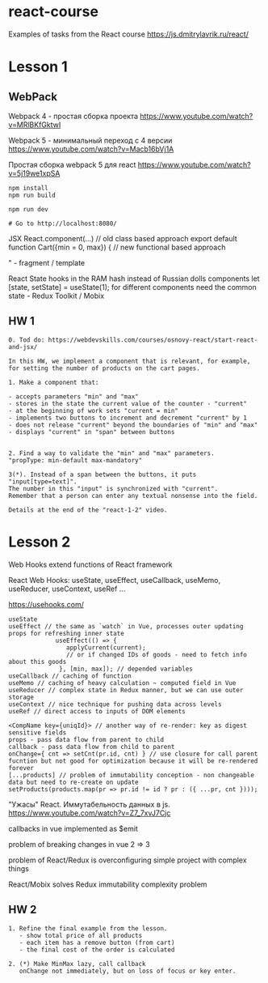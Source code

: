 # react-course
Examples of tasks from the React course https://js.dmitrylavrik.ru/react/

# Lesson 1

## WebPack

Webpack 4 - простая сборка проекта
https://www.youtube.com/watch?v=MRlBKfGktwI

Webpack 5 - минимальный переход c 4 версии
https://www.youtube.com/watch?v=Macb16bVj1A

Простая сборка webpack 5 для react
https://www.youtube.com/watch?v=5j19we1xpSA

```
npm install
npm run build

npm run dev

# Go to http://localhost:8080/
```

JSX
  React.component(...) // old class based approach
  export default function Cart({min = 0, max}) { // new functional based approach
  <div className="some"... onClick ...
  CamelCaseComponentName
  {name, text} - decomposition
  "<>" - fragment / template

React State
  hooks in the RAM hash instead of Russian dolls components
  let [state, setState] = useState(1);
  for different components need the common state - Redux Toolkit / Mobix


## HW 1

```text
0. Tod do: https://webdevskills.com/courses/osnovy-react/start-react-and-jsx/

In this HW, we implement a component that is relevant, for example, for setting the number of products on the cart pages.

1. Make a component that:

- accepts parameters "min" and "max"
- stores in the state the current value of the counter - "current"
- at the beginning of work sets "current = min"
- implements two buttons to increment and decrement "current" by 1
- does not release "current" beyond the boundaries of "min" and "max"
- displays "current" in "span" between buttons


2. Find a way to validate the "min" and "max" parameters.
"propType: min-default max-mandatory"

3(*). Instead of a span between the buttons, it puts "input[type=text]".
The number in this "input" is synchronized with "current".
Remember that a person can enter any textual nonsense into the field.

Details at the end of the "react-1-2" video.
```

# Lesson 2

Web Hooks extend functions of React framework

React Web Hooks: useState, useEffect, useCallback, useMemo, useReducer, useContext, useRef ...

https://usehooks.com/

```
useState
useEffect // the same as `watch` in Vue, processes outer updating props for refreshing inner state
             useEffect(() => {
                applyCurrent(current);
                // or if changed IDs of goods - need to fetch info about this goods
              }, [min, max]); // depended variables
useCallback // caching of function
useMemo // caching of heavy calculation ~ computed field in Vue
useReducer // complex state in Redux manner, but we can use outer storage
useContext // nice technique for pushing data across levels
useRef // direct access to inputs of DOM elements
```

```
<CompName key={uniqId}> // another way of re-render: key as digest sensitive fields
props - pass data flow from parent to child
callback - pass data flow from child to parent
onChange={ cnt => setCnt(pr.id, cnt) } // use closure for call parent fucntion but not good for optimization because it will be re-rendered forever
[...products] // problem of immutability conception - non changeable data but need to re-create on update
setProducts(products.map(pr => pr.id != id ? pr : ({ ...pr, cnt })));
```

"Ужасы" React. Иммутабельность данных в js. https://www.youtube.com/watch?v=Z7_7xvJ7Cjc

callbacks in vue implemented as $emit

problem of breaking changes in vue 2 => 3

problem of React/Redux is overconfiguring simple project with complex things

React/Mobix solves Redux immutability complexity problem

## HW 2
```
1. Refine the final example from the lesson.
   - show total price of all products
   - each item has a remove button (from cart)
   - the final cost of the order is calculated

2. (*) Make MinMax lazy, call callback
   onChange not immediately, but on loss of focus or key enter.
```
